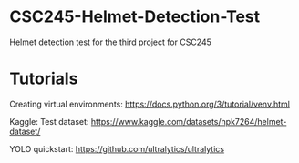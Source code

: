 # CSC245-Helmet-Detection-Test

Helmet detection test for the third project for CSC245

# Tutorials

Creating virtual environments:
https://docs.python.org/3/tutorial/venv.html

Kaggle: Test dataset:
https://www.kaggle.com/datasets/npk7264/helmet-dataset/

YOLO quickstart:
https://github.com/ultralytics/ultralytics
